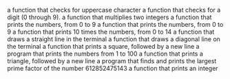 a function that checks for uppercase character
a function that checks for a digit (0 through 9).
a function that multiplies two integers
 a function that prints the numbers, from 0 to 9
a function that prints the numbers, from 0 to 9
a function that prints 10 times the numbers, from 0 to 14
 a function that draws a straight line in the terminal
a function that draws a diagonal line on the terminal
a function that prints a square, followed by a new line
a program that prints the numbers from 1 to 100
 a function that prints a triangle, followed by a new line
a program that finds and prints the largest prime factor of the number 612852475143
 a function that prints an integer

